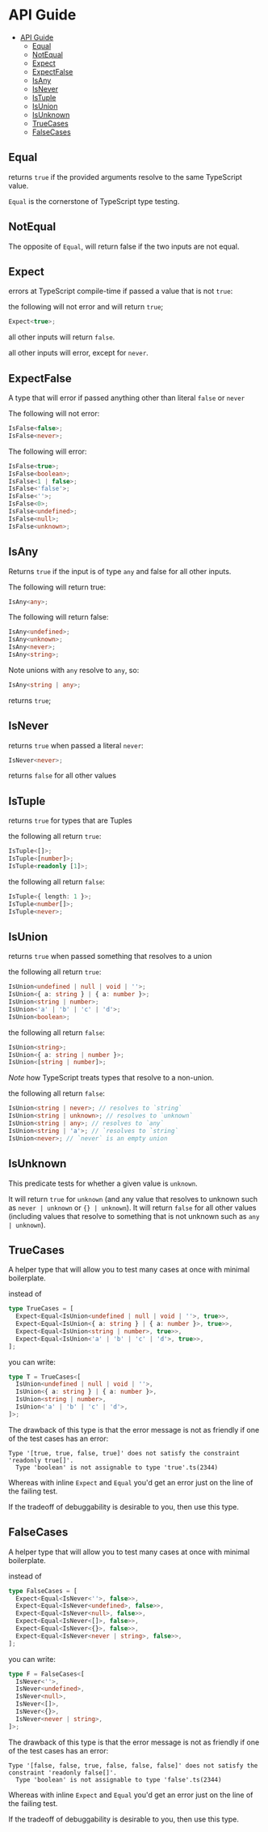 # API Guide

- [API Guide](#api-guide)
  - [Equal](#equal)
  - [NotEqual](#notequal)
  - [Expect](#expect)
  - [ExpectFalse](#expectfalse)
  - [IsAny](#isany)
  - [IsNever](#isnever)
  - [IsTuple](#istuple)
  - [IsUnion](#isunion)
  - [IsUnknown](#isunknown)
  - [TrueCases](#truecases)
  - [FalseCases](#falsecases)

## Equal

returns `true` if the provided arguments resolve to the same TypeScript value.

`Equal` is the cornerstone of TypeScript type testing.

## NotEqual

The opposite of `Equal`, will return false if the two inputs are not equal.

## Expect

errors at TypeScript compile-time if passed a value that is not `true`:

the following will not error and will return `true`;

```ts
Expect<true>;
```

all other inputs will return `false`.

all other inputs will error, except for `never`.

## ExpectFalse

A type that will error if passed anything other than literal `false` or `never`

The following will not error:

```ts
IsFalse<false>;
IsFalse<never>;
```

The following will error:

```ts
IsFalse<true>;
IsFalse<boolean>;
IsFalse<1 | false>;
IsFalse<'false'>;
IsFalse<''>;
IsFalse<0>;
IsFalse<undefined>;
IsFalse<null>;
IsFalse<unknown>;
```

## IsAny

Returns `true` if the input is of type `any` and false for all other inputs.

The following will return true:

```ts
IsAny<any>;
```

The following will return false:

```ts
IsAny<undefined>;
IsAny<unknown>;
IsAny<never>;
IsAny<string>;
```

Note unions with `any` resolve to `any`, so:

```ts
IsAny<string | any>;
```

returns `true`;

## IsNever

returns `true` when passed a literal `never`:

```ts
IsNever<never>;
```

returns `false` for all other values

## IsTuple

returns `true` for types that are Tuples

the following all return `true`:

```ts
IsTuple<[]>;
IsTuple<[number]>;
IsTuple<readonly [1]>;
```

the following all return `false`:

```ts
IsTuple<{ length: 1 }>;
IsTuple<number[]>;
IsTuple<never>;
```

## IsUnion

returns `true` when passed something that resolves to a union

the following all return `true`:

```ts
IsUnion<undefined | null | void | ''>;
IsUnion<{ a: string } | { a: number }>;
IsUnion<string | number>;
IsUnion<'a' | 'b' | 'c' | 'd'>;
IsUnion<boolean>;
```

the following all return `false`:

```ts
IsUnion<string>;
IsUnion<{ a: string | number }>;
IsUnion<[string | number]>;
```

_Note_ how TypeScript treats types that resolve to a non-union.

the following all return `false`:

```ts
IsUnion<string | never>; // resolves to `string`
IsUnion<string | unknown>; // resolves to `unknown`
IsUnion<string | any>; // resolves to `any`
IsUnion<string | 'a'>; // `resolves to `string`
IsUnion<never>; // `never` is an empty union
```

## IsUnknown

This predicate tests for whether a given value is `unknown`.

It will return `true` for `unknown` (and any value that resolves to unknown such as `never | unknown` or `{} | unknown`).
It will return `false` for all other values (including values that resolve to something that is not unknown such as `any | unknown`).

## TrueCases

A helper type that will allow you to test many cases at once with minimal boilerplate.

instead of

```ts
type TrueCases = [
  Expect<Equal<IsUnion<undefined | null | void | ''>, true>>,
  Expect<Equal<IsUnion<{ a: string } | { a: number }>, true>>,
  Expect<Equal<IsUnion<string | number>, true>>,
  Expect<Equal<IsUnion<'a' | 'b' | 'c' | 'd'>, true>>,
];
```

you can write:

```ts
type T = TrueCases<[
  IsUnion<undefined | null | void | ''>,
  IsUnion<{ a: string } | { a: number }>,
  IsUnion<string | number>,
  IsUnion<'a' | 'b' | 'c' | 'd'>,
]>;
```

The drawback of this type is that the error message is not as friendly if one of the test cases has an error:

```text
Type '[true, true, false, true]' does not satisfy the constraint 'readonly true[]'.
  Type 'boolean' is not assignable to type 'true'.ts(2344)
```

Whereas with inline `Expect` and `Equal` you'd get an error just on the line of the failing test.

If the tradeoff of debuggability is desirable to you, then use this type.

## FalseCases

A helper type that will allow you to test many cases at once with minimal boilerplate.

instead of

```ts
type FalseCases = [
  Expect<Equal<IsNever<''>, false>>,
  Expect<Equal<IsNever<undefined>, false>>,
  Expect<Equal<IsNever<null>, false>>,
  Expect<Equal<IsNever<[]>, false>>,
  Expect<Equal<IsNever<{}>, false>>,
  Expect<Equal<IsNever<never | string>, false>>,
];
```

you can write:

```ts
type F = FalseCases<[
  IsNever<''>,
  IsNever<undefined>,
  IsNever<null>,
  IsNever<[]>,
  IsNever<{}>,
  IsNever<never | string>,
]>;
```

The drawback of this type is that the error message is not as friendly if one of the test cases has an error:

```text
Type '[false, false, true, false, false, false]' does not satisfy the constraint 'readonly false[]'.
  Type 'boolean' is not assignable to type 'false'.ts(2344)
```

Whereas with inline `Expect` and `Equal` you'd get an error just on the line of the failing test.

If the tradeoff of debuggability is desirable to you, then use this type.